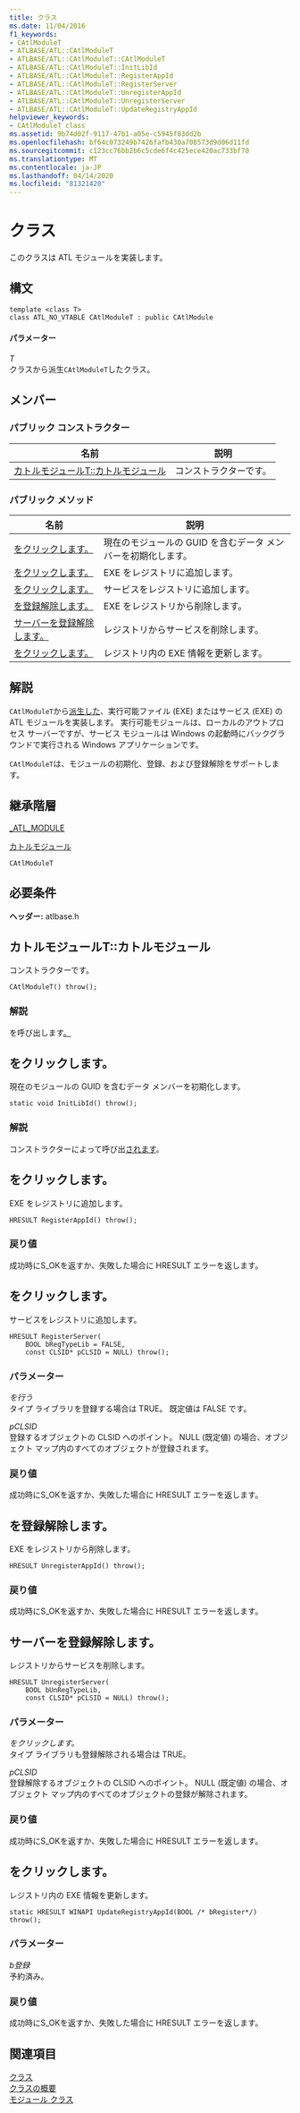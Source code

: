 ```yaml
---
title: クラス
ms.date: 11/04/2016
f1_keywords:
- CAtlModuleT
- ATLBASE/ATL::CAtlModuleT
- ATLBASE/ATL::CAtlModuleT::CAtlModuleT
- ATLBASE/ATL::CAtlModuleT::InitLibId
- ATLBASE/ATL::CAtlModuleT::RegisterAppId
- ATLBASE/ATL::CAtlModuleT::RegisterServer
- ATLBASE/ATL::CAtlModuleT::UnregisterAppId
- ATLBASE/ATL::CAtlModuleT::UnregisterServer
- ATLBASE/ATL::CAtlModuleT::UpdateRegistryAppId
helpviewer_keywords:
- CAtlModuleT class
ms.assetid: 9b74d02f-9117-47b1-a05e-c5945f83dd2b
ms.openlocfilehash: bf64c073249b7426fafb430a708573d9d06d11fd
ms.sourcegitcommit: c123cc76bb2b6c5cde6f4c425ece420ac733bf70
ms.translationtype: MT
ms.contentlocale: ja-JP
ms.lasthandoff: 04/14/2020
ms.locfileid: "81321420"
---
```

# <a name="catlmodulet-class"></a>クラス

このクラスは ATL モジュールを実装します。

## <a name="syntax"></a>構文

```
template <class T>
class ATL_NO_VTABLE CAtlModuleT : public CAtlModule
```

#### <a name="parameters"></a>パラメーター

*T*<br/>
クラスから派生`CAtlModuleT`したクラス。

## <a name="members"></a>メンバー

### <a name="public-constructors"></a>パブリック コンストラクター

|名前|説明|
|----------|-----------------|
|[カトルモジュールT::カトルモジュール](#catlmodulet)|コンストラクターです。|

### <a name="public-methods"></a>パブリック メソッド

|名前|説明|
|----------|-----------------|
|[をクリックします。](#initlibid)|現在のモジュールの GUID を含むデータ メンバーを初期化します。|
|[をクリックします。](#registerappid)|EXE をレジストリに追加します。|
|[をクリックします。](#registerserver)|サービスをレジストリに追加します。|
|[を登録解除します。](#unregisterappid)|EXE をレジストリから削除します。|
|[サーバーを登録解除します。](#unregisterserver)|レジストリからサービスを削除します。|
|[をクリックします。](#updateregistryappid)|レジストリ内の EXE 情報を更新します。|

## <a name="remarks"></a>解説

`CAtlModuleT`から[派生した](../../atl/reference/catlmodule-class.md)、実行可能ファイル (EXE) またはサービス (EXE) の ATL モジュールを実装します。 実行可能モジュールは、ローカルのアウトプロセス サーバーですが、サービス モジュールは Windows の起動時にバックグラウンドで実行される Windows アプリケーションです。

`CAtlModuleT`は、モジュールの初期化、登録、および登録解除をサポートします。

## <a name="inheritance-hierarchy"></a>継承階層

[_ATL_MODULE](atl-typedefs.md#_atl_module)

[カトルモジュール](../../atl/reference/catlmodule-class.md)

`CAtlModuleT`

## <a name="requirements"></a>必要条件

**ヘッダー:** atlbase.h

## <a name="catlmoduletcatlmodulet"></a><a name="catlmodulet"></a>カトルモジュールT::カトルモジュール

コンストラクターです。

```
CAtlModuleT() throw();
```

### <a name="remarks"></a>解説

を呼び出します[。](#initlibid)

## <a name="catlmoduletinitlibid"></a><a name="initlibid"></a>をクリックします。

現在のモジュールの GUID を含むデータ メンバーを初期化します。

```
static void InitLibId() throw();
```

### <a name="remarks"></a>解説

コンストラクターによって呼び出[されます](#catlmodulet)。

## <a name="catlmoduletregisterappid"></a><a name="registerappid"></a>をクリックします。

EXE をレジストリに追加します。

```
HRESULT RegisterAppId() throw();
```

### <a name="return-value"></a>戻り値

成功時にS_OKを返すか、失敗した場合に HRESULT エラーを返します。

## <a name="catlmoduletregisterserver"></a><a name="registerserver"></a>をクリックします。

サービスをレジストリに追加します。

```
HRESULT RegisterServer(
    BOOL bRegTypeLib = FALSE,
    const CLSID* pCLSID = NULL) throw();
```

### <a name="parameters"></a>パラメーター

*を行う*<br/>
タイプ ライブラリを登録する場合は TRUE。 既定値は FALSE です。

*pCLSID*<br/>
登録するオブジェクトの CLSID へのポイント。 NULL (既定値) の場合、オブジェクト マップ内のすべてのオブジェクトが登録されます。

### <a name="return-value"></a>戻り値

成功時にS_OKを返すか、失敗した場合に HRESULT エラーを返します。

## <a name="catlmoduletunregisterappid"></a><a name="unregisterappid"></a>を登録解除します。

EXE をレジストリから削除します。

```
HRESULT UnregisterAppId() throw();
```

### <a name="return-value"></a>戻り値

成功時にS_OKを返すか、失敗した場合に HRESULT エラーを返します。

## <a name="catlmoduletunregisterserver"></a><a name="unregisterserver"></a>サーバーを登録解除します。

レジストリからサービスを削除します。

```
HRESULT UnregisterServer(
    BOOL bUnRegTypeLib,
    const CLSID* pCLSID = NULL) throw();
```

### <a name="parameters"></a>パラメーター

*をクリックします。*<br/>
タイプ ライブラリも登録解除される場合は TRUE。

*pCLSID*<br/>
登録解除するオブジェクトの CLSID へのポイント。 NULL (既定値) の場合、オブジェクト マップ内のすべてのオブジェクトの登録が解除されます。

### <a name="return-value"></a>戻り値

成功時にS_OKを返すか、失敗した場合に HRESULT エラーを返します。

## <a name="catlmoduletupdateregistryappid"></a><a name="updateregistryappid"></a>をクリックします。

レジストリ内の EXE 情報を更新します。

```
static HRESULT WINAPI UpdateRegistryAppId(BOOL /* bRegister*/) throw();
```

### <a name="parameters"></a>パラメーター

*b登録*<br/>
予約済み。

### <a name="return-value"></a>戻り値

成功時にS_OKを返すか、失敗した場合に HRESULT エラーを返します。

## <a name="see-also"></a>関連項目

[クラス](../../atl/reference/catlmodule-class.md)<br/>
[クラスの概要](../../atl/atl-class-overview.md)<br/>
[モジュール クラス](../../atl/atl-module-classes.md)
